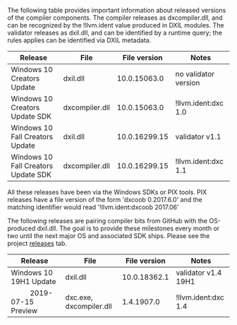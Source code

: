 The following table provides important information about released versions of the compiler components. The compiler releases as dxcompiler.dll, and can be recognized by the !llvm.ident value produced in DXIL modules. The validator releases as dxil.dll, and can be identified by a runtime query; the rules applies can be identified via DXIL metadata.

| Release | File | File version | Notes |
|---------|------|--------------|-------|
| Windows 10 Creators Update     | dxil.dll | 10.0.15063.0 | no validator version |
| Windows 10 Creators Update SDK | dxcompiler.dll | 10.0.15063.0 | !llvm.ident:dxc 1.0 |
| Windows 10 Fall Creators Update     | dxil.dll | 10.0.16299.15 | validator v1.1 |
| Windows 10 Fall Creators Update SDK | dxcompiler.dll | 10.0.16299.15 | !llvm.ident:dxc 1.1 |

All these releases have been via the Windows SDKs or PIX tools. PIX releases have a file version of the form 'dxcoob 0.2017.6.0' and the matching identifier would read '!llvm.ident:dxcoob 2017.06'

The following releases are pairing compiler bits from GitHub with the OS-produced dxil.dll. The goal is to provide these milestones every month or two until the next major OS and associated SDK ships. Please see the project [releases](https://github.com/microsoft/DirectXShaderCompiler/releases) tab.

| Release | File | File version | Notes |
|---------|------|--------------|-------|
| Windows 10 19H1 Update | dxil.dll | 10.0.18362.1 | validator v1.4 19H1 |
| &nbsp;&nbsp;&nbsp;&nbsp;&nbsp;&nbsp;&nbsp;&nbsp;&nbsp;&nbsp;2019-07-15 Preview | dxc.exe, dxcompiler.dll | 1.4.1907.0 | !llvm.ident:dxc 1.4 |
<!--
| Windows 10 20H1 Flight SDK | dxil.dll | 10.0.18362.1 | 20H1 |
| &nbsp;&nbsp;&nbsp;&nbsp;&nbsp;&nbsp;&nbsp;&nbsp;&nbsp;&nbsp;2019-09-12 Preview | dxc.exe, dxcompiler.dll | 1.4.0.2303 |  !llvm.ident:dxc 1.5 |
-->


